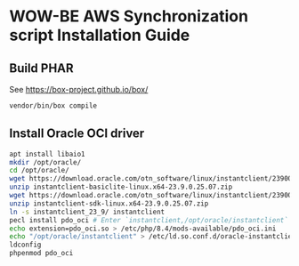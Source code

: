 # WOW-BE AWS Synchronization script Installation Guide

## Build PHAR

See <https://box-project.github.io/box/>

```bash
vendor/bin/box compile
```

## Install Oracle OCI driver

```bash
apt install libaio1
mkdir /opt/oracle/
cd /opt/oracle/
wget https://download.oracle.com/otn_software/linux/instantclient/2390000/instantclient-basiclite-linux.x64-23.9.0.25.07.zip
unzip instantclient-basiclite-linux.x64-23.9.0.25.07.zip
wget https://download.oracle.com/otn_software/linux/instantclient/2390000/instantclient-sdk-linux.x64-23.9.0.25.07.zip
unzip instantclient-sdk-linux.x64-23.9.0.25.07.zip
ln -s instantclient_23_9/ instantclient
pecl install pdo_oci # Enter `instantclient,/opt/oracle/instantclient` when asked.
echo extension=pdo_oci.so > /etc/php/8.4/mods-available/pdo_oci.ini
echo "/opt/oracle/instantclient" > /etc/ld.so.conf.d/oracle-instantclient.conf
ldconfig
phpenmod pdo_oci
```
